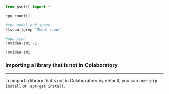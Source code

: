 

```python 
from psutil import *

cpu_count()
```


```python
#cpu model and speed
!lscpu |grep 'Model name'
```

```python
#gpu type
!nvidea-smi -L
```

```python
!nvidea-smi
```


### Importing a library that is not in Colaboratory
---
To import a library that's not in Colaboratory by default, you can use `!pip install` or `!apt-get install`.